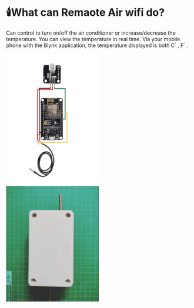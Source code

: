# 🕯️What can Remaote Air wifi do?
Can control to turn on/off the air conditioner or increase/decrease the temperature. You can view the temperature in real time. Via your mobile phone with the Blynk application, the temperature displayed is both C ํ , F ํ  .

<div style="display: inline-block;">
  <img src="RemoteAir.png" style="width: 50%;">
  <img src="ตัวอย่าง.png" style="width: 50%;">
</div>
